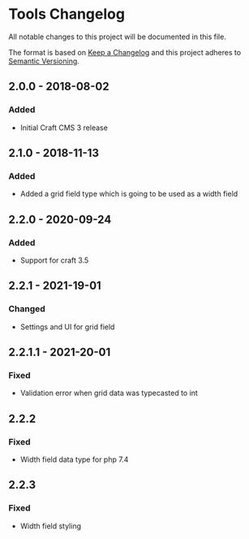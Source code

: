 # Tools Changelog

All notable changes to this project will be documented in this file.

The format is based on [Keep a Changelog](http://keepachangelog.com/) and this project adheres to [Semantic Versioning](http://semver.org/).

## 2.0.0 - 2018-08-02
### Added
- Initial Craft CMS 3 release

## 2.1.0 - 2018-11-13
### Added
- Added a grid field type which is going to be used as a width field

## 2.2.0 - 2020-09-24
### Added
- Support for craft 3.5

## 2.2.1 - 2021-19-01
### Changed
- Settings and UI for grid field

## 2.2.1.1 - 2021-20-01
### Fixed
- Validation error when grid data was typecasted to int

## 2.2.2
### Fixed
- Width field data type for php 7.4

## 2.2.3
### Fixed
- Width field styling
